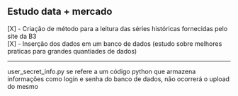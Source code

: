 Estudo data + mercado
--------------------------------------
[X] - Criação de método para a leitura das séries históricas fornecidas pelo site da B3\
[X] - Inserção dos dados em um banco de dados (estudo sobre melhores praticas para grandes quantiades de dados)

--------------------------------------
user_secret_info.py se refere a um código python que armazena informações como login e senha do banco de dados, não ocorrerá o upload do mesmo
